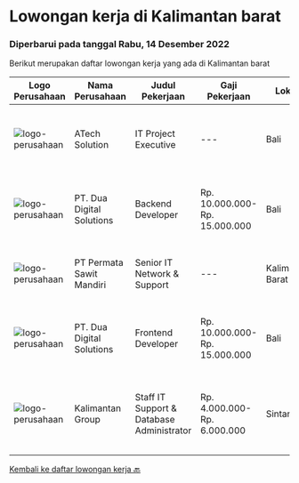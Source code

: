 
  # Lowongan kerja di Kalimantan barat

  ### Diperbarui pada tanggal Rabu, 14 Desember 2022

  Berikut merupakan daftar lowongan kerja yang ada di Kalimantan barat

  |Logo Perusahaan | Nama Perusahaan | Judul Pekerjaan | Gaji Pekerjaan | Lokasi | Deskripsi | Tanggal diunggah | Pranala |
  | -------------- | --------------- | --------------- | --------- | --------- | -------------- | ------- | ----------- |
  |![logo-perusahaan](https://image-service-cdn.seek.com.au/47c310cb4a4b2f78eb96e68d023d29f0872524d1/ee4dce1061f3f616224767ad58cb2fc751b8d2dc)|ATech Solution|IT Project Executive|---|Bali|The job duties and responsibility of this role: Work independently and take full responsibility of managing projects of various sizes from ideation to...|Selasa, 06 Desember 2022|https://www.jobstreet.co.id/id/job/it-project-executive-4132765?token=0~26534408-054c-44ab-92a2-6f6d144a5b11&sectionRank=1&jobId=jobstreet-id-job-4132765|
|![logo-perusahaan](https://image-service-cdn.seek.com.au/88b73afb9dce87178b763e985c68ae57d7794b34/ee4dce1061f3f616224767ad58cb2fc751b8d2dc)|PT. Dua Digital Solutions|Backend Developer|Rp. 10.000.000-Rp. 15.000.000|Bali|Hello tech Indonesia, we are Dua Digital https://www.duadigital.com/Are you a backend engineer that are Passionate about tech and like...|Rabu, 23 November 2022|https://www.jobstreet.co.id/id/job/backend-developer-4117336?token=0~26534408-054c-44ab-92a2-6f6d144a5b11&sectionRank=2&jobId=jobstreet-id-job-4117336|
|![logo-perusahaan](https://i.ibb.co/sqvTCh9/112815900-stock-vector-no-image-available-icon-flat-vector.webp)|PT Permata Sawit Mandiri|Senior IT Network  & Support|---|Kalimantan Barat|Deskripsi Pekerjaan: Support dan validasi design topologi HLD untuk instalasi perangkat firewall, mikrotik, intastalasi CCTV. Konfigurasi dan...|Minggu, 20 November 2022|https://www.jobstreet.co.id/id/job/senior-it-network-support-4114593?token=0~26534408-054c-44ab-92a2-6f6d144a5b11&sectionRank=3&jobId=jobstreet-id-job-4114593|
|![logo-perusahaan](https://image-service-cdn.seek.com.au/88b73afb9dce87178b763e985c68ae57d7794b34/ee4dce1061f3f616224767ad58cb2fc751b8d2dc)|PT. Dua Digital Solutions|Frontend Developer|Rp. 10.000.000-Rp. 15.000.000|Bali|Hello tech Indonesia, we are Dua Digital https://www.duadigital.com/Are you a frontend engineer that are Passionate about tech and like...|Rabu, 23 November 2022|https://www.jobstreet.co.id/id/job/frontend-developer-4117352?token=0~26534408-054c-44ab-92a2-6f6d144a5b11&sectionRank=4&jobId=jobstreet-id-job-4117352|
|![logo-perusahaan](https://i.ibb.co/sqvTCh9/112815900-stock-vector-no-image-available-icon-flat-vector.webp)|Kalimantan Group|Staff IT Support & Database Administrator|Rp. 4.000.000-Rp. 6.000.000|Sintang|Minimal Sarjana IT Fresh Graduate atau Berpengalaman Mampu Menghimpun, Menghubungkan (Mengcombine) dan mengupdate data-data perusahaan....|Senin, 14 November 2022|https://www.jobstreet.co.id/id/job/staff-it-support-database-administrator-4104019?token=0~26534408-054c-44ab-92a2-6f6d144a5b11&sectionRank=5&jobId=jobstreet-id-job-4104019|


  [Kembali ke daftar lowongan kerja 🔙](../README.md#daftar-lowongan-kerja)
  